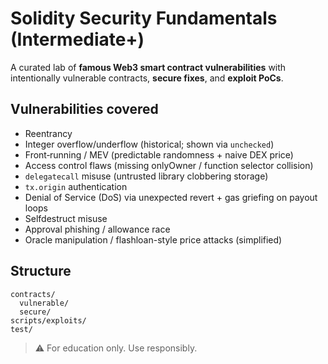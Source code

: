 # Solidity Security Fundamentals (Intermediate+)

A curated lab of **famous Web3 smart contract vulnerabilities** with intentionally vulnerable contracts, **secure fixes**, and **exploit PoCs**.

## Vulnerabilities covered
- Reentrancy
- Integer overflow/underflow (historical; shown via `unchecked`)
- Front‑running / MEV (predictable randomness + naive DEX price)
- Access control flaws (missing onlyOwner / function selector collision)
- `delegatecall` misuse (untrusted library clobbering storage)
- `tx.origin` authentication
- Denial of Service (DoS) via unexpected revert + gas griefing on payout loops
- Selfdestruct misuse
- Approval phishing / allowance race
- Oracle manipulation / flashloan-style price attacks (simplified)

## Structure
```
contracts/
  vulnerable/
  secure/
scripts/exploits/
test/
```

> ⚠️ For education only. Use responsibly.
